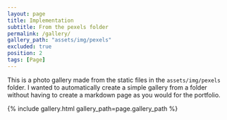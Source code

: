 ```yaml
---
layout: page
title: Implementation
subtitle: From the pexels folder
permalink: /gallery/
gallery_path: "assets/img/pexels"
excluded: true
position: 2
tags: [Page]
---
```


This is a photo gallery made from the static files in the `assets/img/pexels` folder. 
I wanted to automatically create a simple gallery from a folder without having to create a markdown page as you would for the portfolio.


{% include gallery.html gallery_path=page.gallery_path %}
